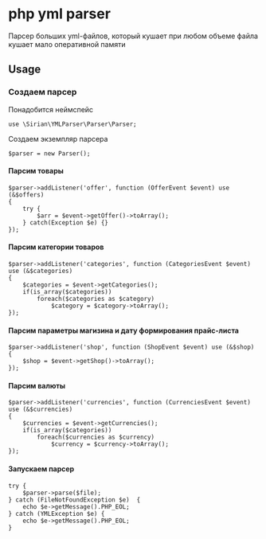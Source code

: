 # php yml parser
Парсер больших yml-файлов, который кушает при любом объеме файла кушает мало оперативной памяти

## Usage

### Создаем парсер

Понадобится неймспейс

    use \Sirian\YMLParser\Parser\Parser;

Создаем экземпляр парсера 

    $parser = new Parser();

#### Парсим товары

    $parser->addListener('offer', function (OfferEvent $event) use (&$offers) 
    {
        try {
        	$arr = $event->getOffer()->toArray();
        } catch(Exception $e) {}
    });
    
#### Парсим категории товаров

    $parser->addListener('categories', function (CategoriesEvent $event) use (&$categories)
    {
        $categories = $event->getCategories();
        if(is_array($categories))
        	foreach($categories as $category)
        		$category = $category->toArray();
    });

#### Парсим параметры магизина и дату формирования прайс-листа

    $parser->addListener('shop', function (ShopEvent $event) use (&$shop)
    {
        $shop = $event->getShop()->toArray();
    });

#### Парсим валюты

    $parser->addListener('currencies', function (CurrenciesEvent $event) use (&$currencies) 
    {
        $currencies = $event->getCurrencies();
        if(is_array($categories))
            foreach($currencies as $currency)
            	$currency = $currency->toArray();
    });


#### Запускаем парсер
    try {
    	$parser->parse($file);
    } catch (FileNotFoundException $e)	{
    	echo $e->getMessage().PHP_EOL;
    } catch (YMLException $e) {
    	echo $e->getMessage().PHP_EOL;
    }
